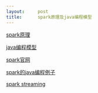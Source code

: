 ```yaml
---
layout:     post
title:      spark原理及java编程模型
---
```

<div id="article_content" class="article_content clearfix csdn-tracking-statistics" data-pid="blog" data-mod="popu_307" data-dsm="post">
								            <link rel="stylesheet" href="https://csdnimg.cn/release/phoenix/template/css/ck_htmledit_views-f76675cdea.css">
						<div class="htmledit_views" id="content_views">
                
<p><a href="http://tech.uc.cn/?p=2116" rel="nofollow">spark原理</a></p>
<p><a href="http://www.cnblogs.com/tovin/p/3832405.html" rel="nofollow">java编程模型</a><br></p>
<p><a href="http://spark.apache.org/docs/latest/mllib-clustering.html" rel="nofollow">spark官网</a></p>
<p><a href="http://shiyanjun.cn/archives/742.html" rel="nofollow">spark的java编程例子</a></p>
<p><a href="http://blog.jobbole.com/85947/" rel="nofollow">spark streaming</a></p>
<p><br></p>
<p><br></p>
            </div>
                </div>